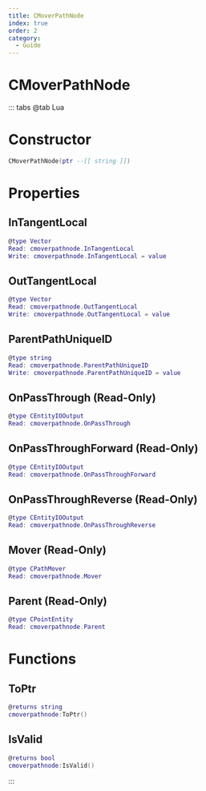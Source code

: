 ```yaml
---
title: CMoverPathNode
index: true
order: 2
category:
  - Guide
---
```


# CMoverPathNode

::: tabs
@tab Lua
# Constructor
```lua
CMoverPathNode(ptr --[[ string ]])
```
# Properties
## InTangentLocal 
```lua
@type Vector
Read: cmoverpathnode.InTangentLocal
Write: cmoverpathnode.InTangentLocal = value
```
## OutTangentLocal 
```lua
@type Vector
Read: cmoverpathnode.OutTangentLocal
Write: cmoverpathnode.OutTangentLocal = value
```
## ParentPathUniqueID 
```lua
@type string
Read: cmoverpathnode.ParentPathUniqueID
Write: cmoverpathnode.ParentPathUniqueID = value
```
## OnPassThrough (Read-Only)
```lua
@type CEntityIOOutput
Read: cmoverpathnode.OnPassThrough
```
## OnPassThroughForward (Read-Only)
```lua
@type CEntityIOOutput
Read: cmoverpathnode.OnPassThroughForward
```
## OnPassThroughReverse (Read-Only)
```lua
@type CEntityIOOutput
Read: cmoverpathnode.OnPassThroughReverse
```
## Mover (Read-Only)
```lua
@type CPathMover
Read: cmoverpathnode.Mover
```
## Parent (Read-Only)
```lua
@type CPointEntity
Read: cmoverpathnode.Parent
```
# Functions
## ToPtr
```lua
@returns string
cmoverpathnode:ToPtr()
```
## IsValid
```lua
@returns bool
cmoverpathnode:IsValid()
```

:::